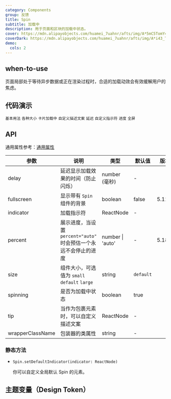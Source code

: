 ```yaml
---
category: Components
group: 反馈
title: Spin
subtitle: 加载中
description: 用于页面和区块的加载中状态。
cover: https://mdn.alipayobjects.com/huamei_7uahnr/afts/img/A*5mC5TomY4B0AAAAAAAAAAAAADrJ8AQ/original
coverDark: https://mdn.alipayobjects.com/huamei_7uahnr/afts/img/A*i43_ToFrL8YAAAAAAAAAAAAADrJ8AQ/original
demo:
  cols: 2
---
```


## when-to-use

页面局部处于等待异步数据或正在渲染过程时，合适的加载动效会有效缓解用户的焦虑。

## 代码演示

<!-- prettier-ignore -->
<code src="./demo/basic.tsx">基本用法</code>
<code src="./demo/size.tsx">各种大小</code>
<code src="./demo/nested.tsx">卡片加载中</code>
<code src="./demo/tip.tsx">自定义描述文案</code>
<code src="./demo/delayAndDebounce.tsx">延迟</code>
<code src="./demo/custom-indicator.tsx">自定义指示符</code>
<code src="./demo/percent.tsx" version="5.18.0">进度</code>
<code src="./demo/fullscreen.tsx">全屏</code>

## API

通用属性参考：[通用属性](/docs/react/common-props)

| 参数 | 说明 | 类型 | 默认值 | 版本 |
| --- | --- | --- | --- | --- |
| delay | 延迟显示加载效果的时间（防止闪烁） | number (毫秒) | - |
| fullscreen | 显示带有 `Spin` 组件的背景 | boolean | false | 5.11.0 |
| indicator | 加载指示符 | ReactNode | - |  |
| percent | 展示进度，当设置 `percent="auto"` 时会预估一个永远不会停止的进度 | number \| 'auto' | - | 5.18.0 |
| size | 组件大小，可选值为 `small` `default` `large` | string | `default` |  |
| spinning | 是否为加载中状态 | boolean | true |  |
| tip | 当作为包裹元素时，可以自定义描述文案 | ReactNode | - |
| wrapperClassName | 包装器的类属性 | string | - |

### 静态方法

- `Spin.setDefaultIndicator(indicator: ReactNode)`

  你可以自定义全局默认 Spin 的元素。

## 主题变量（Design Token）

<ComponentTokenTable component="Spin"></ComponentTokenTable>
